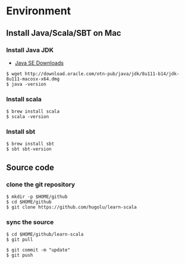 # Environment

## Install Java/Scala/SBT on Mac

### Install Java JDK
- [Java SE Downloads](http://www.oracle.com/technetwork/java/javase/downloads/index.html)

```shell
$ wget http://download.oracle.com/otn-pub/java/jdk/8u111-b14/jdk-8u111-macosx-x64.dmg
$ java -version
```

### Install scala
```shell
$ brew install scala
$ scala -version
```

### Install sbt
```shell
$ brew install sbt
$ sbt sbt-version
```

## Source code

### clone the git repository 
```shell
$ mkdir -p $HOME/github
$ cd $HOME/github
$ git clone https://github.com/hugolu/learn-scala
```

### sync the source
```shell
$ cd $HOME/github/learn-scala
$ git pull
```
```shell
$ git commit -m "update"
$ git push
```
